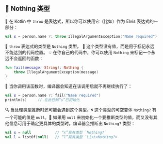## 🚫 Nothing 类型

🔄 在 Kotlin 中 `throw` 是表达式，所以你可以使用它（比如）作为 Elvis 表达式的一部分：

```kotlin
val s = person.name ?: throw IllegalArgumentException("Name required")
```

🚀 `throw` 表达式的类型是 `Nothing` 类型。
🌟 这个类型没有值，而是用于标记永远不能达到的代码位置。
💡 在你自己的代码中，你可以使用 `Nothing` 来标记一个永远不会返回的函数：

```kotlin
fun fail(message: String): Nothing {
    throw IllegalArgumentException(message)
}
```

🛑 当你调用该函数时，编译器会知道在该调用后就不再继续执行了：

```kotlin
val s = person.name ?: fail("Name required")
println(s)     // 在此已知“s”已初始化
```

🔍 当处理类型推断时还可能会遇到这个类型。🌀 这个类型的可空变体
`Nothing?` 有一个可能的值是 `null`。🧩 如果用 `null` 来初始化一个要推断类型的值，而又没有其他信息可用于确定更具体的类型时，编译器会推断出 `Nothing?` 类型：

```kotlin
val x = null           // “x”具有类型 `Nothing?`
val l = listOf(null)   // “l”具有类型 `List<Nothing?>
```